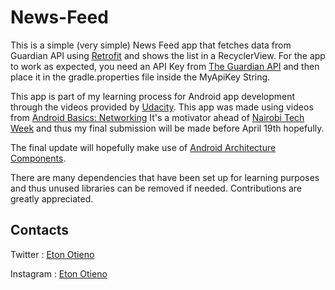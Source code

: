 # News-Feed
This is a simple (very simple) News Feed app that fetches data from
Guardian API using [Retrofit](https://github.com/square/retrofit)
and shows the list in a RecyclerView. For the app to work as expected,
you need an API Key from
[The Guardian API](http://open-platform.theguardian.com/) and then place
it in the  gradle.properties file inside the MyApiKey String.

This app is part of my learning process for Android app development
through the videos provided by [Udacity](https://www.udacity.com/).
This app was made using videos from
[Android Basics: Networking](https://classroom.udacity.com/courses/ud843)
It's a motivator ahead of
[Nairobi Tech Week](https://nairobitechweek.com)
and thus my final submission will be made before April 19th hopefully.

The final update will hopefully make use of
[Android Architecture Components](https://developer.android.com/topic/libraries/architecture/index.html).

There are many dependencies that have been set up for learning purposes
and thus unused libraries can be removed if needed.
Contributions are greatly appreciated.

## Contacts

Twitter : [Eton Otieno](https://twitter.com/eton_otieno)

Instagram : [Eton Otieno](https://www.instagram.com/eton_otieno/)